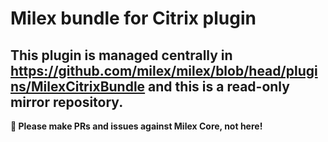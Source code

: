 # Milex bundle for Citrix plugin

## This plugin is managed centrally in https://github.com/milex/milex/blob/head/plugins/MilexCitrixBundle and this is a read-only mirror repository.

**📣 Please make PRs and issues against Milex Core, not here!**